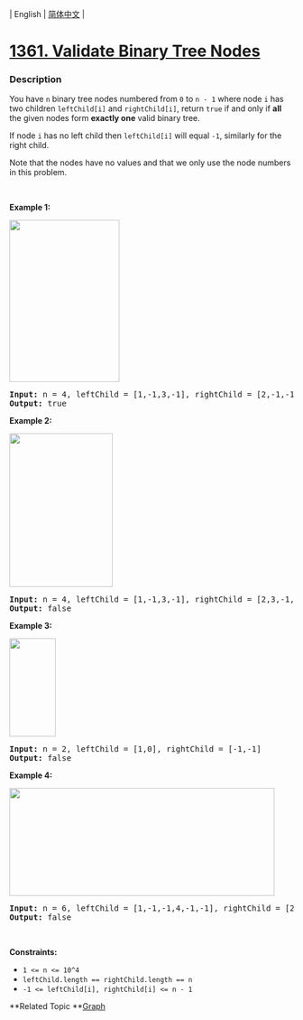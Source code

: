 | English | [简体中文](README.md) |

# [1361. Validate Binary Tree Nodes](https://leetcode-cn.com/problems/validate-binary-tree-nodes)
 ### Description
<p>You have&nbsp;<code>n</code> binary tree nodes&nbsp;numbered from <code>0</code>&nbsp;to <code>n - 1</code> where node&nbsp;<code>i</code>&nbsp;has two children&nbsp;<code>leftChild[i]</code>&nbsp;and&nbsp;<code>rightChild[i]</code>, return&nbsp;<code>true</code>&nbsp;if and only if <strong>all</strong> the given nodes form <strong>exactly one</strong> valid binary tree.</p>

<p>If node&nbsp;<code>i</code>&nbsp;has no left child then&nbsp;<code>leftChild[i]</code>&nbsp;will equal&nbsp;<code>-1</code>, similarly for the right child.</p>

<p>Note that the nodes have no values and that we only use the node numbers in this problem.</p>

<p>&nbsp;</p>
<p><strong>Example 1:</strong></p>

<p><strong><img alt="" src="https://assets.leetcode.com/uploads/2019/08/23/1503_ex1.png" style="width: 195px; height: 287px;" /></strong></p>

<pre>
<strong>Input:</strong> n = 4, leftChild = [1,-1,3,-1], rightChild = [2,-1,-1,-1]
<strong>Output:</strong> true
</pre>

<p><strong>Example 2:</strong></p>

<p><strong><img alt="" src="https://assets.leetcode.com/uploads/2019/08/23/1503_ex2.png" style="width: 183px; height: 272px;" /></strong></p>

<pre>
<strong>Input:</strong> n = 4, leftChild = [1,-1,3,-1], rightChild = [2,3,-1,-1]
<strong>Output:</strong> false
</pre>

<p><strong>Example 3:</strong></p>

<p><strong><img alt="" src="https://assets.leetcode.com/uploads/2019/08/23/1503_ex3.png" style="width: 82px; height: 174px;" /></strong></p>

<pre>
<strong>Input:</strong> n = 2, leftChild = [1,0], rightChild = [-1,-1]
<strong>Output:</strong> false
</pre>

<p><strong>Example 4:</strong></p>

<p><strong><img alt="" src="https://assets.leetcode.com/uploads/2019/08/23/1503_ex4.png" style="width: 470px; height: 191px;" /></strong></p>

<pre>
<strong>Input:</strong> n = 6, leftChild = [1,-1,-1,4,-1,-1], rightChild = [2,-1,-1,5,-1,-1]
<strong>Output:</strong> false
</pre>

<p>&nbsp;</p>
<p><strong>Constraints:</strong></p>

<ul>
	<li><code>1 &lt;= n &lt;= 10^4</code></li>
	<li><code>leftChild.length == rightChild.length == n</code></li>
	<li><code>-1 &lt;= leftChild[i], rightChild[i] &lt;= n - 1</code></li>
</ul>

**Related Topic	**[Graph](https://leetcode-cn.com/tag/graph) 